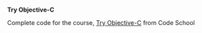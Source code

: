 **Try Objective-C**

Complete code for the course, [Try Objective-C](http://tryobjectivec.codeschool.com/) from Code School
